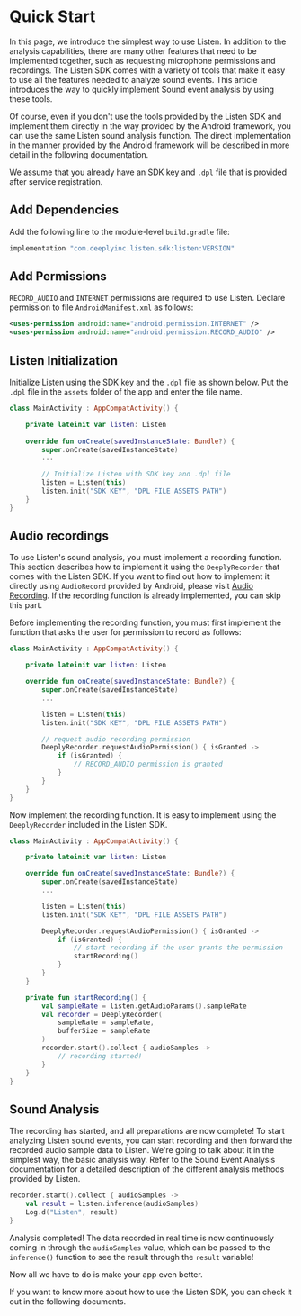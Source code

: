 # Quick Start

In this page, we introduce the simplest way to use Listen.
In addition to the analysis capabilities, there are many other features that need to be implemented together, such as requesting microphone permissions and recordings. 
The Listen SDK comes with a variety of tools that make it easy to use all the features needed to analyze sound events. 
This article introduces the way to quickly implement Sound event analysis by using these tools.

Of course, even if you don't use the tools provided by the Listen SDK and implement them directly in the way provided by the Android framework, you can use the same Listen sound analysis function.
The direct implementation in the manner provided by the Android framework will be described in more detail in the following documentation.

We assume that you already have an SDK key and `.dpl` file that is provided after service registration. 



## Add Dependencies

Add the following line to the module-level `build.gradle` file:

```groovy
implementation "com.deeplyinc.listen.sdk:listen:VERSION"
```


## Add Permissions

`RECORD_AUDIO` and `INTERNET` permissions are required to use Listen.
Declare permission to file `AndroidManifest.xml` as follows:

```xml
<uses-permission android:name="android.permission.INTERNET" />
<uses-permission android:name="android.permission.RECORD_AUDIO" />
```


## Listen Initialization

Initialize Listen using the SDK key and the `.dpl` file as shown below.
Put the `.dpl` file in the `assets` folder of the app and enter the file name. 

```kotlin
class MainActivity : AppCompatActivity() {

    private lateinit var listen: Listen
    
    override fun onCreate(savedInstanceState: Bundle?) {
        super.onCreate(savedInstanceState)
        ... 

        // Initialize Listen with SDK key and .dpl file
        listen = Listen(this)
        listen.init("SDK KEY", "DPL FILE ASSETS PATH")
    }
}

```


## Audio recordings

To use Listen's sound analysis, you must implement a recording function.
This section describes how to implement it using the `DeeplyRecorder` that comes with the Listen SDK.
If you want to find out how to implement it directly using `AudioRecord` provided by Android, please visit [Audio Recording](audio-recording).
If the recording function is already implemented, you can skip this part. 

Before implementing the recording function, you must first implement the function that asks the user for permission to record as follows:

```kotlin
class MainActivity : AppCompatActivity() {

    private lateinit var listen: Listen

    override fun onCreate(savedInstanceState: Bundle?) {
        super.onCreate(savedInstanceState)
        ...

        listen = Listen(this)
        listen.init("SDK KEY", "DPL FILE ASSETS PATH")

        // request audio recording permission
        DeeplyRecorder.requestAudioPermission() { isGranted ->
            if (isGranted) {
                // RECORD_AUDIO permission is granted
            }
        }
    }
}
```

Now implement the recording function.
It is easy to implement using the `DeeplyRecorder` included in the Listen SDK. 

```kotlin
class MainActivity : AppCompatActivity() {

    private lateinit var listen: Listen

    override fun onCreate(savedInstanceState: Bundle?) {
        super.onCreate(savedInstanceState)
        ...

        listen = Listen(this)
        listen.init("SDK KEY", "DPL FILE ASSETS PATH")

        DeeplyRecorder.requestAudioPermission() { isGranted ->
            if (isGranted) {
                // start recording if the user grants the permission
                startRecording()
            }
        }
    }

    private fun startRecording() {
        val sampleRate = listen.getAudioParams().sampleRate
        val recorder = DeeplyRecorder(
            sampleRate = sampleRate,
            bufferSize = sampleRate
        )
        recorder.start().collect { audioSamples ->
            // recording started!
        }
    }
}
```


## Sound Analysis

The recording has started, and all preparations are now complete!
To start analyzing Listen sound events, you can start recording and then forward the recorded audio sample data to Listen. 
We're going to talk about it in the simplest way, the basic analysis way.
Refer to the Sound Event Analysis documentation for a detailed description of the different analysis methods provided by Listen.

```kotlin
recorder.start().collect { audioSamples ->
    val result = listen.inference(audioSamples)
    Log.d("Listen", result)
}
```

Analysis completed!
The data recorded in real time is now continuously coming in through the `audioSamples` value, which can be passed to the `inference()` function to see the result through the `result` variable!

Now all we have to do is make your app even better. 

If you want to know more about how to use the Listen SDK, you can check it out in the following documents. 


